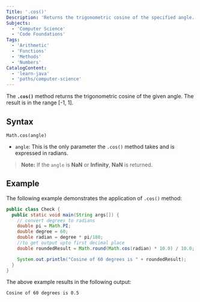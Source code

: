 ```yaml
---
Title: '.cos()'
Description: 'Returns the trigonometric cosine of the specified angle.'
Subjects:
  - 'Computer Science'
  - 'Code Foundations'
Tags:
  - 'Arithmetic'
  - 'Functions'
  - 'Methods'
  - 'Numbers'
CatalogContent:
  - 'learn-java'
  - 'paths/computer-science'
---
```


The **`.cos()`** method returns the trigonometric cosine of the given angle. The result is in the range [-1, 1].

## Syntax

```pseudo
Math.cos(angle)
```

- `angle`: This is the only parameter the `.cos()` method takes and is expressed in radians. 

> **Note:**  If the `angle` is **NaN** or **Infinity**, **NaN** is returned.

## Example

The following example demonstrates the application of `.cos()` method:

```java
public class Check {
  public static void main(String args[]) {
    // convert degrees to radians
    double pi = Math.PI;
    double degree = 60;
    double radian = degree * pi/180;
    //to get output upto first decimal place
    double roundedResult = Math.round(Math.cos(radian) * 10.0) / 10.0;

    System.out.println("Cosine of 60 degrees is " + roundedResult);
  }
}
```

The above example results in the following output:

```shell
Cosine of 60 degrees is 0.5
```
